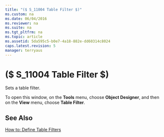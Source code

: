 ```yaml
---
title: "($ S_11004 Table Filter $)"
ms.custom: na
ms.date: 06/04/2016
ms.reviewer: na
ms.suite: na
ms.tgt_pltfrm: na
ms.topic: article
ms.assetid: 5da595c5-b0e7-4a18-882e-dd60314c8024
caps.latest.revision: 5
manager: terryaus
---
```

# ($ S_11004 Table Filter $)
Sets a table filter.  
  
 To open this window, on the **Tools** menu, choose **Object Designer**, and then on the **View** menu, choose **Table Filter**.  
  
## See Also  
 [How to: Define Table Filters](../Topic/How%20to:%20Define%20Table%20Filters.md)
